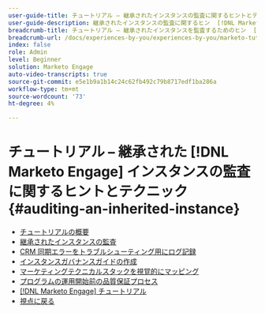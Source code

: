 ```yaml
---
user-guide-title: チュートリアル – 継承されたインスタンスの監査に関するヒントとテクニック
user-guide-description: 継承されたインスタンスの監査に関するヒン  [!DNL Marketo Engage]  とテクニック
breadcrumb-title: チュートリアル – 継承されたインスタンスを監査するためのヒン  [!DNL Marketo Engage]  とテクニック
breadcrumb-url: /docs/experiences-by-you/experiences-by-you/marketo-tutorial-inherited-instance/overview.html
index: false
role: Admin
level: Beginner
solution: Marketo Engage
auto-video-transcripts: true
source-git-commit: e5e1b9a1b14c24c62fb492c79b8717edf1ba286a
workflow-type: tm+mt
source-wordcount: '73'
ht-degree: 4%

---
```



# チュートリアル – 継承された [!DNL Marketo Engage] インスタンスの監査に関するヒントとテクニック {#auditing-an-inherited-instance}

+ [チュートリアルの概要](/help/marketo-tutorial-inherited-instance/overview.md)
+ [継承されたインスタンスの監査](/help/marketo-tutorial-inherited-instance/audit-an-inherted-instance.md)
+ [CRM 同期エラーをトラブルシューティング用にログ記録](/help/marketo-tutorial-inherited-instance/log-crm-sync-errors-for-easy-troubleshooting.md)
+ [インスタンスガバナンスガイドの作成](/help/marketo-tutorial-inherited-instance/develop-an-instance-governance-guide.md)
+ [マーケティングテクニカルスタックを視覚的にマッピング](/help/marketo-tutorial-inherited-instance/create-a-visual-data-flow-diagram.md)
+ [プログラムの運用開始前の品質保証プロセス](/help/marketo-tutorial-inherited-instance/essential-program-pre-launch-qa.md)
+ [[!DNL Marketo Engage]  チュートリアル ](https://experienceleague.adobe.com/docs/marketo-learn/tutorials/overview.html?lang=ja)
+ [ 視点に戻る ](https://experienceleague.adobe.com/ja/perspectives#f-el_product=Marketo%20Engage&amp;aq=((%40el_contenttype%20NOT%20%22Community%7CUser%22)%20AND%20(%40el_contenttype%3D%22perspective%22)))
